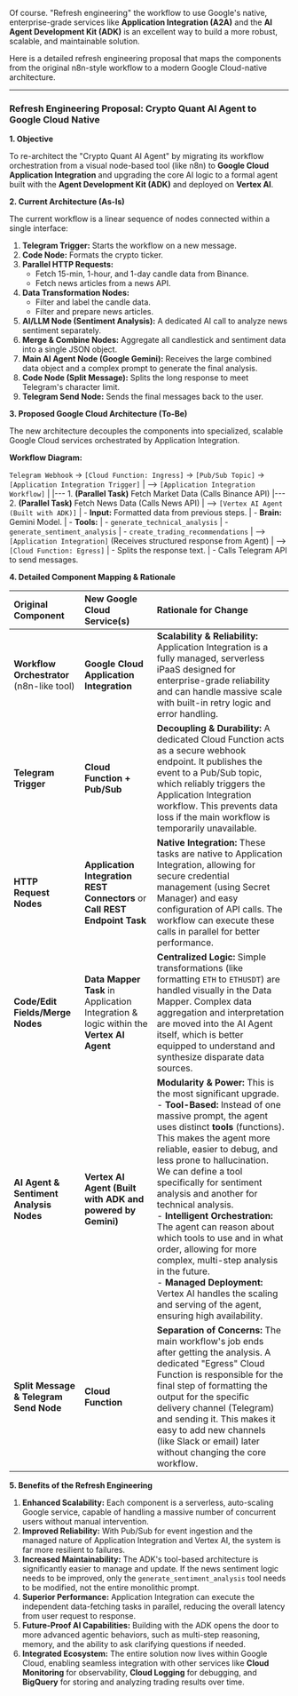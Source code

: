 Of course. "Refresh engineering" the workflow to use Google's native, enterprise-grade services like **Application Integration (A2A)** and the **AI Agent Development Kit (ADK)** is an excellent way to build a more robust, scalable, and maintainable solution.

Here is a detailed refresh engineering proposal that maps the components from the original n8n-style workflow to a modern Google Cloud-native architecture.

---

### **Refresh Engineering Proposal: Crypto Quant AI Agent to Google Cloud Native**

**1. Objective**

To re-architect the "Crypto Quant AI Agent" by migrating its workflow orchestration from a visual node-based tool (like n8n) to **Google Cloud Application Integration** and upgrading the core AI logic to a formal agent built with the **Agent Development Kit (ADK)** and deployed on **Vertex AI**.

**2. Current Architecture (As-Is)**

The current workflow is a linear sequence of nodes connected within a single interface:

1.  **Telegram Trigger:** Starts the workflow on a new message.
2.  **Code Node:** Formats the crypto ticker.
3.  **Parallel HTTP Requests:**
    *   Fetch 15-min, 1-hour, and 1-day candle data from Binance.
    *   Fetch news articles from a news API.
4.  **Data Transformation Nodes:**
    *   Filter and label the candle data.
    *   Filter and prepare news articles.
5.  **AI/LLM Node (Sentiment Analysis):** A dedicated AI call to analyze news sentiment separately.
6.  **Merge & Combine Nodes:** Aggregate all candlestick and sentiment data into a single JSON object.
7.  **Main AI Agent Node (Google Gemini):** Receives the large combined data object and a complex prompt to generate the final analysis.
8.  **Code Node (Split Message):** Splits the long response to meet Telegram's character limit.
9.  **Telegram Send Node:** Sends the final messages back to the user.

**3. Proposed Google Cloud Architecture (To-Be)**

The new architecture decouples the components into specialized, scalable Google Cloud services orchestrated by Application Integration.

**Workflow Diagram:**

`Telegram Webhook` -> `[Cloud Function: Ingress]` -> `[Pub/Sub Topic]` -> `[Application Integration Trigger]`
    |
    --> `[Application Integration Workflow]`
        |
        |--- 1. **(Parallel Task)** Fetch Market Data (Calls Binance API)
        |--- 2. **(Parallel Task)** Fetch News Data (Calls News API)
        |
        --> `[Vertex AI Agent (Built with ADK)]`
            |   - **Input:** Formatted data from previous steps.
            |   - **Brain:** Gemini Model.
            |   - **Tools:**
            |       - `generate_technical_analysis`
            |       - `generate_sentiment_analysis`
            |       - `create_trading_recommendations`
            |
        --> `[Application Integration]` (Receives structured response from Agent)
        |
        --> `[Cloud Function: Egress]`
            |   - Splits the response text.
            |   - Calls Telegram API to send messages.

**4. Detailed Component Mapping & Rationale**

| **Original Component** | **New Google Cloud Service(s)** | **Rationale for Change** |
| :--- | :--- | :--- |
| **Workflow Orchestrator** (n8n-like tool) | **Google Cloud Application Integration** | **Scalability & Reliability:** Application Integration is a fully managed, serverless iPaaS designed for enterprise-grade reliability and can handle massive scale with built-in retry logic and error handling. |
| **Telegram Trigger** | **Cloud Function + Pub/Sub** | **Decoupling & Durability:** A dedicated Cloud Function acts as a secure webhook endpoint. It publishes the event to a Pub/Sub topic, which reliably triggers the Application Integration workflow. This prevents data loss if the main workflow is temporarily unavailable. |
| **HTTP Request Nodes** | **Application Integration REST Connectors** or **Call REST Endpoint Task** | **Native Integration:** These tasks are native to Application Integration, allowing for secure credential management (using Secret Manager) and easy configuration of API calls. The workflow can execute these calls in parallel for better performance. |
| **Code/Edit Fields/Merge Nodes** | **Data Mapper Task** in Application Integration & logic within the **Vertex AI Agent** | **Centralized Logic:** Simple transformations (like formatting `ETH` to `ETHUSDT`) are handled visually in the Data Mapper. Complex data aggregation and interpretation are moved into the AI Agent itself, which is better equipped to understand and synthesize disparate data sources. |
| **AI Agent & Sentiment Analysis Nodes** | **Vertex AI Agent (Built with ADK and powered by Gemini)** | **Modularity & Power:** This is the most significant upgrade.<br>- **Tool-Based:** Instead of one massive prompt, the agent uses distinct **tools** (functions). This makes the agent more reliable, easier to debug, and less prone to hallucination. We can define a tool specifically for sentiment analysis and another for technical analysis.<br>- **Intelligent Orchestration:** The agent can reason about which tools to use and in what order, allowing for more complex, multi-step analysis in the future.<br>- **Managed Deployment:** Vertex AI handles the scaling and serving of the agent, ensuring high availability. |
| **Split Message & Telegram Send Node** | **Cloud Function** | **Separation of Concerns:** The main workflow's job ends after getting the analysis. A dedicated "Egress" Cloud Function is responsible for the final step of formatting the output for the specific delivery channel (Telegram) and sending it. This makes it easy to add new channels (like Slack or email) later without changing the core workflow. |

**5. Benefits of the Refresh Engineering**

1.  **Enhanced Scalability:** Each component is a serverless, auto-scaling Google service, capable of handling a massive number of concurrent users without manual intervention.
2.  **Improved Reliability:** With Pub/Sub for event ingestion and the managed nature of Application Integration and Vertex AI, the system is far more resilient to failures.
3.  **Increased Maintainability:** The ADK's tool-based architecture is significantly easier to manage and update. If the news sentiment logic needs to be improved, only the `generate_sentiment_analysis` tool needs to be modified, not the entire monolithic prompt.
4.  **Superior Performance:** Application Integration can execute the independent data-fetching tasks in parallel, reducing the overall latency from user request to response.
5.  **Future-Proof AI Capabilities:** Building with the ADK opens the door to more advanced agentic behaviors, such as multi-step reasoning, memory, and the ability to ask clarifying questions if needed.
6.  **Integrated Ecosystem:** The entire solution now lives within Google Cloud, enabling seamless integration with other services like **Cloud Monitoring** for observability, **Cloud Logging** for debugging, and **BigQuery** for storing and analyzing trading results over time.